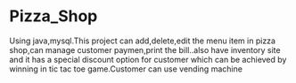 # Pizza_Shop
Using java,mysql.This project can add,delete,edit the menu item in pizza shop,can manage customer paymen,print the bill..also have inventory site and it has a special discount option for customer which can be achieved by winning in tic tac toe game.Customer can use vending machine
